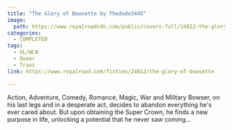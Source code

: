 ```yaml
---
title: "The Glory of Bowsette by Thedude3445"
image:
  path: https://www.royalroadcdn.com/public/covers-full/24812-the-glory-of-bowsette.jpg
categories:
  - COMPLETED
tags:
  - GL/WLW
  - Queer
  - Trans
link: https://www.royalroad.com/fiction/24812/the-glory-of-bowsette

---
```

Action, Adventure, Comedy, Romance, Magic, War and Military Bowser, on his last legs and in a desperate act, decides to abandon everything he's ever cared about. But upon obtaining the Super Crown, he finds a new purpose in life, unlocking a potential that he never saw coming…

